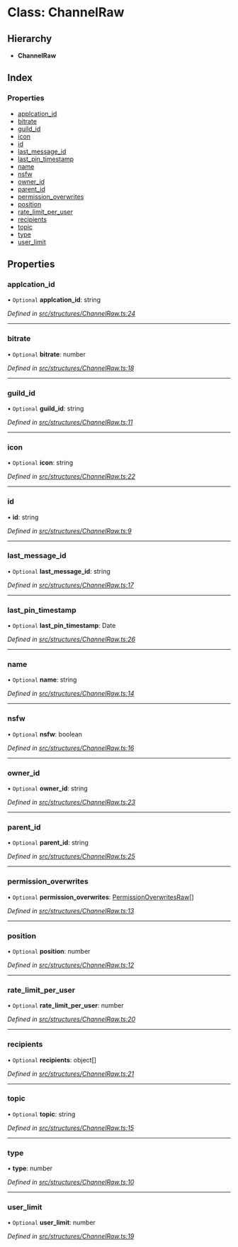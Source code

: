 # Class: ChannelRaw

## Hierarchy

* **ChannelRaw**

## Index

### Properties

* [applcation\_id](_structures_channelraw_.channelraw.md#applcation_id)
* [bitrate](_structures_channelraw_.channelraw.md#bitrate)
* [guild\_id](_structures_channelraw_.channelraw.md#guild_id)
* [icon](_structures_channelraw_.channelraw.md#icon)
* [id](_structures_channelraw_.channelraw.md#id)
* [last\_message\_id](_structures_channelraw_.channelraw.md#last_message_id)
* [last\_pin\_timestamp](_structures_channelraw_.channelraw.md#last_pin_timestamp)
* [name](_structures_channelraw_.channelraw.md#name)
* [nsfw](_structures_channelraw_.channelraw.md#nsfw)
* [owner\_id](_structures_channelraw_.channelraw.md#owner_id)
* [parent\_id](_structures_channelraw_.channelraw.md#parent_id)
* [permission\_overwrites](_structures_channelraw_.channelraw.md#permission_overwrites)
* [position](_structures_channelraw_.channelraw.md#position)
* [rate\_limit\_per\_user](_structures_channelraw_.channelraw.md#rate_limit_per_user)
* [recipients](_structures_channelraw_.channelraw.md#recipients)
* [topic](_structures_channelraw_.channelraw.md#topic)
* [type](_structures_channelraw_.channelraw.md#type)
* [user\_limit](_structures_channelraw_.channelraw.md#user_limit)

## Properties

### applcation\_id

• `Optional` **applcation\_id**: string

*Defined in [src/structures/ChannelRaw.ts:24](https://github.com/ourcord/ourcord/blob/6675e55/src/structures/ChannelRaw.ts#L24)*

___

### bitrate

• `Optional` **bitrate**: number

*Defined in [src/structures/ChannelRaw.ts:18](https://github.com/ourcord/ourcord/blob/6675e55/src/structures/ChannelRaw.ts#L18)*

___

### guild\_id

• `Optional` **guild\_id**: string

*Defined in [src/structures/ChannelRaw.ts:11](https://github.com/ourcord/ourcord/blob/6675e55/src/structures/ChannelRaw.ts#L11)*

___

### icon

• `Optional` **icon**: string

*Defined in [src/structures/ChannelRaw.ts:22](https://github.com/ourcord/ourcord/blob/6675e55/src/structures/ChannelRaw.ts#L22)*

___

### id

•  **id**: string

*Defined in [src/structures/ChannelRaw.ts:9](https://github.com/ourcord/ourcord/blob/6675e55/src/structures/ChannelRaw.ts#L9)*

___

### last\_message\_id

• `Optional` **last\_message\_id**: string

*Defined in [src/structures/ChannelRaw.ts:17](https://github.com/ourcord/ourcord/blob/6675e55/src/structures/ChannelRaw.ts#L17)*

___

### last\_pin\_timestamp

• `Optional` **last\_pin\_timestamp**: Date

*Defined in [src/structures/ChannelRaw.ts:26](https://github.com/ourcord/ourcord/blob/6675e55/src/structures/ChannelRaw.ts#L26)*

___

### name

• `Optional` **name**: string

*Defined in [src/structures/ChannelRaw.ts:14](https://github.com/ourcord/ourcord/blob/6675e55/src/structures/ChannelRaw.ts#L14)*

___

### nsfw

• `Optional` **nsfw**: boolean

*Defined in [src/structures/ChannelRaw.ts:16](https://github.com/ourcord/ourcord/blob/6675e55/src/structures/ChannelRaw.ts#L16)*

___

### owner\_id

• `Optional` **owner\_id**: string

*Defined in [src/structures/ChannelRaw.ts:23](https://github.com/ourcord/ourcord/blob/6675e55/src/structures/ChannelRaw.ts#L23)*

___

### parent\_id

• `Optional` **parent\_id**: string

*Defined in [src/structures/ChannelRaw.ts:25](https://github.com/ourcord/ourcord/blob/6675e55/src/structures/ChannelRaw.ts#L25)*

___

### permission\_overwrites

• `Optional` **permission\_overwrites**: [PermissionOverwritesRaw](../interfaces/_structures_channelraw_.permissionoverwritesraw.md)[]

*Defined in [src/structures/ChannelRaw.ts:13](https://github.com/ourcord/ourcord/blob/6675e55/src/structures/ChannelRaw.ts#L13)*

___

### position

• `Optional` **position**: number

*Defined in [src/structures/ChannelRaw.ts:12](https://github.com/ourcord/ourcord/blob/6675e55/src/structures/ChannelRaw.ts#L12)*

___

### rate\_limit\_per\_user

• `Optional` **rate\_limit\_per\_user**: number

*Defined in [src/structures/ChannelRaw.ts:20](https://github.com/ourcord/ourcord/blob/6675e55/src/structures/ChannelRaw.ts#L20)*

___

### recipients

• `Optional` **recipients**: object[]

*Defined in [src/structures/ChannelRaw.ts:21](https://github.com/ourcord/ourcord/blob/6675e55/src/structures/ChannelRaw.ts#L21)*

___

### topic

• `Optional` **topic**: string

*Defined in [src/structures/ChannelRaw.ts:15](https://github.com/ourcord/ourcord/blob/6675e55/src/structures/ChannelRaw.ts#L15)*

___

### type

•  **type**: number

*Defined in [src/structures/ChannelRaw.ts:10](https://github.com/ourcord/ourcord/blob/6675e55/src/structures/ChannelRaw.ts#L10)*

___

### user\_limit

• `Optional` **user\_limit**: number

*Defined in [src/structures/ChannelRaw.ts:19](https://github.com/ourcord/ourcord/blob/6675e55/src/structures/ChannelRaw.ts#L19)*
